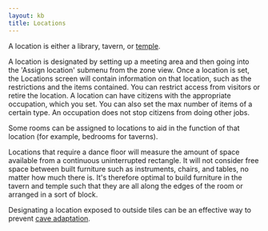 ```yaml
---
layout: kb
title: Locations
---
```


A location is either a library, tavern, or [temple](temple.html).

A location is designated by setting up a meeting area and then going into the 'Assign location' submenu from the zone view. Once a location is set, the Locations screen will contain information on that location, such as the restrictions and the items contained. You can restrict access from visitors or retire the location. A location can have citizens with the appropriate occupation, which you set. You can also set the max number of items of a certain type. An occupation does not stop citizens from doing other jobs.

Some rooms can be assigned to locations to aid in the function of that location (for example, bedrooms for taverns).

Locations that require a dance floor will measure the amount of space available from a continuous uninterrupted rectangle. It will not consider free space between built furniture such as instruments, chairs, and tables, no matter how much there is. It's therefore optimal to build furniture in the tavern and temple such that they are all along the edges of the room or arranged in a sort of block.

Designating a location exposed to outside tiles can be an effective way to prevent [cave adaptation](cave-adaptation.html).